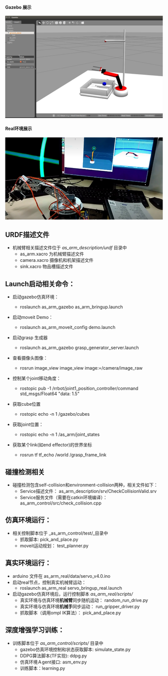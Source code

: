 
#### Gazebo 展示
![Gazebo](as_arm_description/img/gazebo.png)  

#### Real环境展示
![Real Environment](as_arm_description/img/real.png)  

## URDF描述文件
* 机械臂相关描述文件位于 _as_arm_description/urdf_ 目录中
    * as_arm.xacro 为机械臂描述文件
    * camera.xacro 摄像机和机架描述文件
    * sink.xacro 物品槽描述文件

## Launch启动相关命令：
* 启动gazebo仿真环境：
    * roslaunch as_arm_gazebo as_arm_bringup.launch
* 启动moveit Demo：
    * roslaunch as_arm_moveit_config demo.launch
* 启动grasp 生成器
    * roslaunch as_arm_gazebo grasp_generator_server.launch
* 查看摄像头图像：
    * rosrun image_view image_view image:=/camera/image_raw
* 控制某个joint移动角度：
    * rostopic pub -1 /rrbot/joint1_position_controller/command std_msgs/Float64 "data: 1.5"
* 获取cube位置
    * rostopic echo -n 1 /gazebo/cubes

* 获取joint位置：
    * rostopic echo -n 1 /as_arm/joint_states
* 获取某个link(如end effector)的世界坐标
    * rosrun tf tf_echo /world /grasp_frame_link
    
## 碰撞检测相关
* 碰撞检测包含self-collision和environment-collision两种，相关文件如下：
    * Service描述文件： as_arm_description/srv/CheckCollisionValid.srv
    * Service服务文件（需要在catkin环境编译）： as_arm_control/src/check_collision.cpp
    
## 仿真环境运行：
* 相关控制脚本位于 _as_arm_control/test/_目录中
    * 抓取脚本: pick_and_place.py
    * moveit运动规划： test_planner.py

## 真实环境运行：
* arduino 文件在 as_arm_real/data/servo_v4.0.ino
* 启动real节点，控制真实机械臂运动：
    * roslaunch as_arm_real servo_bringup_real.launch
* 启动gazebo仿真环境后，运行控制脚本 _as_arm_real/scripts/_
    * 真实环境与仿真环境**机械臂**同步随机运动： random_run_drive.py
    * 真实环境与仿真环境**机械手**同步运动： run_gripper_driver.py
    * 抓取脚本（调用ompl IK算法）： pick_and_place.py

## 深度增强学习训练：
* 训练脚本位于 _as_arm_control/scripts/_ 目录中
    * gazebo仿真环境控制和状态获取脚本: simulate_state.py
    * DDPG算法脚本(TF实现): ddpg.py
    * 仿真环境Ａgent接口:  asm_env.py
    * 训练脚本：learning.py

